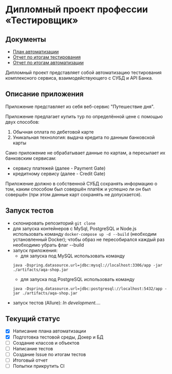 # Дипломный проект профессии «Тестировщик»

## Документы
* [План автоматизации](https://github.com/Cryofbb/Netology_QAcourse/blob/master/artifacts/Planning.md)
* [Отчет по итогам тестирования](https://github.com/Cryofbb/Netology_QAcourse/blob/master/artifacts/Report.md)
* [Отчет по итогам автоматизации](https://github.com/Cryofbb/Netology_QAcourse/blob/master/artifacts/ReportAutomatization.md)

Дипломный проект представляет собой автоматизацию тестирования комплексного сервиса, взаимодействующего с СУБД и API Банка.

## Описание приложения

Приложение представляет из себя веб-сервис "Путешествие дня".

Приложение предлагает купить тур по определённой цене с помощью двух способов:
1. Обычная оплата по дебетовой карте
1. Уникальная технология: выдача кредита по данным банковской карты

Само приложение не обрабатывает данные по картам, а пересылает их банковским сервисам:
* сервису платежей (далее - Payment Gate)
* кредитному сервису (далее - Credit Gate)

Приложение должно в собственной СУБД сохранять информацию о том, каким способом был совершён платёж и успешно ли он был совершён (при этом данные карт сохранять не допускается).


## Запуск тестов

* склонировать репозиторий `git clone`
* для запуска контейнеров с MySql, PostgreSQL и Node.js использовать команду `docker-compose up -d --build` (необходим установленный Docker); чтобы образ не пересобирался каждый раз необходимо убрать флаг --build
* запуск приложения:
    * для запуска под MySQL использовать команду
    ```
    java -Dspring.datasource.url=jdbc:mysql://localhost:3306/app -jar ./artifacts/aqa-shop.jar
    ```
    * для запуска под PostgreSQL использовать команду
    ```
    java -Dspring.datasource.url=jdbc:postgresql://localhost:5432/app -jar ./artifacts/aqa-shop.jar
    ```
* запуск тестов (Allure):
  *In development....*

## Текущий статус
- [x] Написание плана автоматизации
- [x] Подготовка тестовой среды, Докер и БД
- [ ] Создание классов и объектов
- [ ] Написание тестов
- [ ] Создание Issue по итогам тестов
- [ ] Итоговый отчет
- [ ] Попытки прикрутить CI
